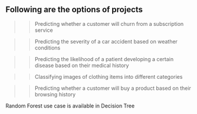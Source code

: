 ## Following are the options of projects

>>Predicting whether a customer will churn from a subscription service

>>Predicting the severity of a car accident based on weather conditions 

>>Predicting the likelihood of a patient developing a certain disease based on their medical history

>>Classifying images of clothing items into different categories 

>>Predicting whether a customer will buy a product based on their browsing history

Random Forest use case is available in Decision Tree
